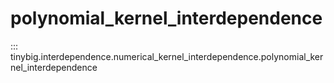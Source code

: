 # polynomial_kernel_interdependence

::: tinybig.interdependence.numerical_kernel_interdependence.polynomial_kernel_interdependence